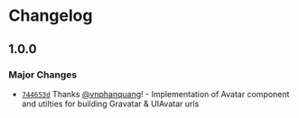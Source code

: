 # Changelog

## 1.0.0

### Major Changes

- [`744653d`](https://github.com/vnphanquang/svelte-put/commit/744653d0a885265f0ca39a279712449036c67058) Thanks [@vnphanquang](https://github.com/vnphanquang)! - Implementation of Avatar component and utilties for building Gravatar & UIAvatar urls
